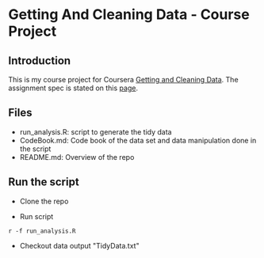 # Getting And Cleaning Data - Course Project

## Introduction
This is my course project for Coursera [Getting and Cleaning Data](https://www.coursera.org/learn/data-cleaning/home). The assignment spec is stated on this [page](https://www.coursera.org/learn/data-cleaning/peer/FIZtT/getting-and-cleaning-data-course-project).

## Files
* run_analysis.R: script to generate the tidy data
* CodeBook.md: Code book of the data set and data manipulation done in the script
* README.md: Overview of the repo

## Run the script
* Clone the repo

* Run script
```
r -f run_analysis.R
```

* Checkout data output "TidyData.txt"
